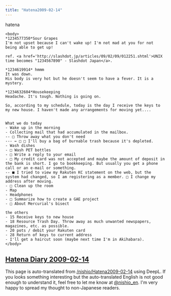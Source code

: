 ```yaml
---
title: "Hatena2009-02-14"
---
```


hatena

```
<body>
*1234577350*Sour Grapes
I'm not upset because I can't wake up! I'm not mad at you for not being able to get up!

ref. <a href='http://slashdot.jp/articles/09/02/09/012251.shtml'>UNIX time becomes "1234567890" - Slashdot Japan</a>.

*1234619914* hmmm
It was down.
His body is very hot but he doesn't seem to have a fever. It is a mystery.

*1234632604*Housekeeping
Headache. It's tough. Nothing is going on.

So, according to my schedule, today is the day I receive the keys to my new house. I haven't made any arrangements for moving yet....


What we do today
- Wake up in the morning
- Collecting mail that had accumulated in the mailbox.
-- □ Throw away what you don't need
--- ← □ □ I'll buy a bag of burnable trash because it's depleted.
- Wash dishes
- □ Wash PET bottles
- □ Write a reply to your email
- □ My credit card was not accepted and maybe the amount of deposit in the bank is short. I go to bookkeeping. But usually you get a phone call or an e-mail or something.
-- ■ I tried to view my Rakuten KC statement on the web, but the system had changed, so I am registering as a member. □ I change my address after moving.
- □ Clean up the room
- Map
- Headphones
- □ Summarize how to create a GAE project
- □ About Mercurial's bisect

the others
- 15 Receive keys to new house
- 18 Resource Trash Day. Throw away as much unwanted newspapers, magazines, etc. as possible.
- 20 pots / debit your Rakuten card
- 28 Return of keys to current address
- I'll get a haircut soon (maybe next time I'm in Akihabara).
</body>
```


[Hatena Diary 2009-02-14](https://nishiohirokazu.hatenadiary.org/archive/2009/02/14)
---
This page is auto-translated from [/nishio/Hatena2009-02-14](https://scrapbox.io/nishio/Hatena2009-02-14) using DeepL. If you looks something interesting but the auto-translated English is not good enough to understand it, feel free to let me know at [@nishio_en](https://twitter.com/nishio_en). I'm very happy to spread my thought to non-Japanese readers.
